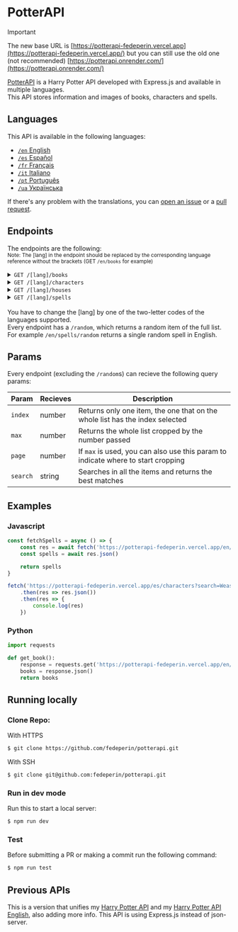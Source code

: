 # PotterAPI
> [!IMPORTANT]  
> The new base URL is [https://potterapi-fedeperin.vercel.app](https://potterapi-fedeperin.vercel.app/) but you can still use the old one (not recommended) [https://potterapi.onrender.com/](https://potterapi.onrender.com/)  

[PotterAPI](https://potterapi-fedeperin.vercel.app/) is a Harry Potter API developed with Express.js and available in multiple languages.  
This API stores information and images of books, characters and spells.

## Languages
This API is available in the following languages:
- [`/en` English](https://potterapi-fedeperin.vercel.app/en)
- [`/es` Español](https://potterapi-fedeperin.vercel.app/es)
- [`/fr` Français](https://potterapi-fedeperin.vercel.app/fr)
- [`/it` Italiano](https://potterapi-fedeperin.vercel.app/it)
- [`/pt` Português](https://potterapi-fedeperin.vercel.app/pt)
- [`/ua` Українська](https://potterapi-fedeperin.vercel.app/ua)

If there's any problem with the translations, you can [open an issue](https://github.com/fedeperin/potterapi/issues/new) or a [pull request](https://github.com/fedeperin/potterapi/pulls).

## Endpoints
The endpoints are the following:  
<small>Note: The [lang] in the endpoint should be replaced by the corresponding language reference without the brackets (GET `/en/books` for example)</small>
<details>
    <summary><code>GET /[lang]/books</code></summary>
    Returns information and images about Harry Potter books.
    <table>
        <thead>
            <tr>
                <th>Key</th>
                <th>Type</th>
                <th>Value</th>
            </tr>
        </thead>
        <tbody>
            <tr>
                <td><code>number</code></td>
                <td>number</td>
                <td>The book number</td>
            </tr>
            <tr>
                <td><code>title</code></td>
                <td>string</td>
                <td>The title of the book in the selected language</td>
            </tr>
            <tr>
                <td><code>originalTitle</code></td>
                <td>string</td>
                <td>The original book title in English</td>
            </tr>
            <tr>
                <td><code>releaseDate</code></td>
                <td>string</td>
                <td>The release date</td>
            </tr>
            <tr>
                <td><code>description</code></td>
                <td>string</td>
                <td>A summary of the book</td>
            </tr>
            <tr>
                <td><code>pages</code></td>
                <td>number</td>
                <td>The original book's number of pages</td>
            </tr>
            <tr>
                <td><code>cover</code></td>
                <td>string</td>
                <td>An URL to an image with the original cover of the book</td>
            </tr>
        </tbody>
    </table>
</details>
<details>
    <summary><code>GET /[lang]/characters</code></summary>
    Returns information and images of Harry Potter characters.
    <table>
        <thead>
            <tr>
                <th>Key</th>
                <th>Type</th>
                <th>Value</th>
            </tr>
        </thead>
        <tbody>
            <tr>
                <td><code>fullName</code></td>
                <td>string</td>
                <td>The full name of the character</td>
            </tr>
            <tr>
                <td><code>nickname</code></td>
                <td>string</td>
                <td>The nickname of the character</td>
            </tr>
            <tr>
                <td><code>hogwartsHouse</code></td>
                <td>string</td>
                <td>The Hogwarts House this character belong to</td>
            </tr>
            <tr>
                <td><code>interpretedBy</code></td>
                <td>string</td>
                <td>The name of the actor/actress the character was interpreted by in the movies</td>
            </tr>
            <tr>
                <td><code>children</code></td>
                <td>object</td>
                <td>An array with all the children of the character</td>
            </tr>
            <tr>
                <td><code>image</code></td>
                <td>string</td>
                <td>An URL to an image of the character</td>
            </tr>
            <tr>
                <td><code>birthdate</code></td>
                <td>string</td>
                <td>The birthdate of the character. Format "Month Day, Year"</td>
            </tr>
        </tbody>
    </table>
</details>
<details>
    <summary><code>GET /[lang]/houses</code></summary>
    Returns the four Hogwarts Houses with some extra data
    <table>
        <thead>
            <tr>
                <th>Key</th>
                <th>Type</th>
                <th>Value</th>
            </tr>
        </thead>
        <tbody>
            <tr>
                <td><code>house</code></td>
                <td>string</td>
                <td>Name of the House</td>
            </tr>
            <tr>
                <td><code>emoji</code></td>
                <td>string</td>
                <td>An emoji representing the house</td>
            </tr>
            <tr>
                <td><code>founder</code></td>
                <td>string</td>
                <td>The name of the founder of the house</td>
            </tr>
            <tr>
                <td><code>colors</code></td>
                <td>object</td>
                <td>An array with the colors in english of the house</td>
            </tr>
            <tr>
                <td><code>animal</code></td>
                <td>string</td>
                <td>The animal of the house</td>
            </tr>
        </tbody>
    </table>
</details>
<details>
    <summary><code>GET /[lang]/spells</code></summary>
    Returns all the spells mentioned in the saga with a description.
    <table>
        <thead>
            <tr>
                <th>Key</th>
                <th>Type</th>
                <th>Value</th>
            </tr>
        </thead>
        <tbody>
            <tr>
                <td><code>spell</code></td>
                <td>string</td>
                <td>The name of the spell</td>
            </tr>
            <tr>
                <td><code>use</code></td>
                <td>string</td>
                <td>Description of the spell</td>
            </tr>
        </tbody>
    </table>
</details>
</br>
You have to change the [lang] by one of the two-letter codes of the languages supported.</br>
Every endpoint has a <code>/random</code>, which returns a random item of the full list. For example <code>/en/spells/random</code> returns a single random spell in English.

## Params
Every endpoint (excluding the <code>/random</code>s) can recieve the following query params: 

Param | Recieves | Description |
----- | -------- | ----------- |
`index` | number | Returns only one item, the one that on the whole list has the index selected |
`max` | number | Returns the whole list cropped by the number passed |
`page` | number | If `max` is used, you can also use this param to indicate where to start cropping |
`search` | string | Searches in all the items and returns the best matches |

## Examples
### Javascript
```javascript
const fetchSpells = async () => {
    const res = await fetch('https://potterapi-fedeperin.vercel.app/en/spells')
    const spells = await res.json()

    return spells
}
```
```javascript
fetch('https://potterapi-fedeperin.vercel.app/es/characters?search=Weasley')
    .then(res => res.json())
    .then(res => {
        console.log(res)
    })
```
### Python
```python
import requests

def get_book():
    response = requests.get('https://potterapi-fedeperin.vercel.app/en/books')
    books = response.json()
    return books
```

## Running locally
### Clone Repo:
With HTTPS
```bash
$ git clone https://github.com/fedeperin/potterapi.git
```
With SSH
```bash
$ git clone git@github.com:fedeperin/potterapi.git
```
### Run in dev mode
Run this to start a local server:
```bash
$ npm run dev
```

### Test
Before submitting a PR or making a commit run the following command:
```bash
$ npm run test
```

## Previous APIs
This is a version that unifies my [Harry Potter API](https://github.com/fedeperin/harry-potter-api) and my [Harry Potter API English](https://github.com/fedeperin/harry-potter-api-english), also adding more info. This API is using Express.js instead of json-server.